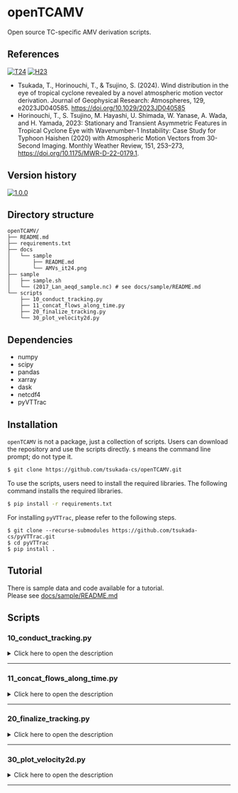 # openTCAMV
Open source TC-specific AMV derivation scripts.

## References
[![T24](https://img.shields.io/badge/T24-10.1029/2023JD040585-blue.svg)](https://doi.org/10.1029/2023JD040585)
[![H23](https://img.shields.io/badge/H23-10.1029/2023JD040585-blue.svg)](https://doi.org/10.1175/MWR-D-22-0179.1)
- Tsukada, T., Horinouchi, T., & Tsujino, S. (2024). Wind distribution in the eye of tropical cyclone revealed by a novel atmospheric motion vector derivation. Journal of Geophysical Research: Atmospheres, 129, e2023JD040585. https://doi.org/10.1029/2023JD040585  
- Horinouchi, T., S. Tsujino, M. Hayashi, U. Shimada, W. Yanase, A. Wada, and H. Yamada, 2023: Stationary and Transient Asymmetric Features in Tropical Cyclone Eye with Wavenumber-1 Instability: Case Study for Typhoon Haishen (2020) with Atmospheric Motion Vectors from 30-Second Imaging. Monthly Weather Review, 151, 253–273, https://doi.org/10.1175/MWR-D-22-0179.1.  
## Version history
[![1.0.0](https://img.shields.io/badge/2024/05/30-1.0.0-purple.svg)](https://github.com/tsukada-cs/openTCAMV/releases/tag/1.0.0)

## Directory structure
```
openTCAMV/
├── README.md
├── requirements.txt
├── docs
│   └── sample
│       ├── README.md
│       └── AMVs_it24.png
├── sample
│   ├── sample.sh
│   └── (2017_Lan_aeqd_sample.nc) # see docs/sample/README.md
└── scripts
    ├── 10_conduct_tracking.py
    ├── 11_concat_flows_along_time.py
    ├── 20_finalize_tracking.py
    └── 30_plot_velocity2d.py
```

## Dependencies
* numpy
* scipy
* pandas
* xarray
* dask
* netcdf4
* pyVTTrac

## Installation
`openTCAMV` is not a package, just a collection of scripts. Users can download the repository and use the scripts directly. `$` means the command line prompt; do not type it.
```bash
$ git clone https://github.com/tsukada-cs/openTCAMV.git
```

To use the scripts, users need to install the required libraries. The following command installs the required libraries.
```bash
$ pip install -r requirements.txt
```
For installing `pyVTTrac`, please refer to the following steps.
```
$ git clone --recurse-submodules https://github.com/tsukada-cs/pyVTTrac.git
$ cd pyVTTrac
$ pip install .
```

## Tutorial
There is sample data and code available for a tutorial.  
Please see [docs/sample/README.md](docs/sample/README.md)


## Scripts
### **10_conduct_tracking.py**
<details><summary>Click here to open the description</summary>

This script perform the cloud tracking for satellite imagery.
The tracking is conducted using the `pyVTTrac` library, which is a cloud tracking algorithm based on the template matching method.

For the details of the tracking algorithm, please refer to the [Tsukada et al. (2024)](https://doi.org/10.1029/2023JD040585).

#### Data requirements
Input file: NetCDF file that contains a tracked variable with (time, y, x) dimensions.
The x and y dimensions should have "units" attribute with "km".

#### Usage
**Basic usage**
```bash
$ python 10_conduct_tracking.py ifn [-s start] [-e end] [-o ofn] [-n ntrac] [--ward ward] [--tidstep tidstep] [--traj_int traj_int] [-v vagg] [--polar] [--use_init_temp] [--no_subgrid] [--itran itran] [--xgran xgran] [--xint xint] [--ygran ygran] [--yint yint] [--rgran rgran] [--rint rint] [--nath nath] [--ns ns] [--nsx nsx] [--nsy nsy] [--Vd Vd] [--Td Td] [--Vth Vth] [--Vs Vs] [--hs hs] [--Vc Vc] [--vlim vlim] [--Sth0 Sth0] [--Sth1 Sth1] [--Cth Cth] [--peak_inside_th peak_inside_th] [--itstep itstep] [--varname varname] [--maskvar maskvar] [--mask_lower_lim mask_lower_lim] [--mask_upper_lim mask_upper_lim] [--min_samples min_samples] [--out_subimage] [--out_score_ary] [--out_psr] [--sector sector] [--dtlimit dtlimit] [--revrot revrot] [--record_initpos record_initpos] [--record_alongtraj record_alongtraj] [--cth cth] [--out_cthmin] [--out_cthmax] [--complevel complevel]
```
**Example**
```bash
$ python 10_conduct_tracking.py ../sample/2017_Lan_aeqd_sample.nc --revrot 0.0020 --varname=B03 --ns=7 --ntrac=1 --Sth0=0.7 -o=../sample/2017_Lan_ns7_nt1_test.nc --ygran=-45:45 --xgran=-45:45 --traj_int=1 --Vs=10 --record_initpos cth B03 B13 B14 --out_cthmax --Vc=20 --Vd=20 --Td=60 --Vth=5
```

#### Command line arguments
| Argument           | Type  | Default  | Description                                                                                                                                                                                          | Choices                     |
| ------------------ | ----- | -------- | ---------------------------------------------------------------------------------------------------------------------------------------------------------------------------------------------------- | --------------------------- |
| ifn                | str   |          | file path to input NetCDF file                                                                                                                                                                       |                             |
| -s, --start        | str   |          | start time in yyyymmddTHHMMSS format                                                                                                                                                                 |                             |
| -e, --end          | str   |          | end time in yyyymmddTHHMMSS format                                                                                                                                                                   |                             |
| -o, --ofn          | str   | ./tmp.nc | output NetCDF file path                                                                                                                                                                              |                             |
| -n, --ntrac        | int   | 2        | The number of tracking for both forward and backward tracking                                                                                                                                        |                             |
| --ward             | str   | bothward | time direction for tracking                                                                                                                                                                          | bothward, forward, backward |
| --tidstep          | int   | 1        | time index interval of initial time for start tracking (1 means every time index)                                                                                                                    |                             |
| --traj_int         | int   |          | time index interval for output of trajectory                                                                                                                                                         |                             |
| -v, --vagg         | str   | mean     | how to aggregate the vectors; 'org' for original vectors without any aggregations, 'mean' for the velocity be averaging vectors, 'startend' for the veclocity by connecting the start and end points | org, mean, startend         |
| --polar            | bool  |          | if specified, use polar coordinates points as initial template positioning, if not use Cartesian grid                                                                                                |                             |
| --use_init_temp    | bool  |          | use initial template through tracking without updating the template                                                                                                                                  |                             |
| --no_subgrid       | bool  |          | if specified, do not perform a subgrid estimation                                                                                                                                                    |                             |
| --itran            | slice |          | time-axis colon-separated slice of initial time for start tracking, with higher priority over --start and --end                                                                                      |                             |
| --xgran            | slice | -50:50   | x-axis colon-separated slice of initial template positions (with interval of --xint)                                                                                                                 |                             |
| --xint             | float | 1.0      | x-axis interval of initial template positions in the (equally spaced grid)                                                                                                                           |                             |
| --ygran            | slice | -50:50   | y-axis colon-separated slice of initial template positions (with interval of --yint)                                                                                                                 |                             |
| --yint             | float | 1.0      | y-axis interval of initial template positions (equally spaced grid)                                                                                                                                  |                             |
| --rgran            | slice | 4:50     | r-axis colon-separated slice of initial template positions (equally spaced grid)                                                                                                                     |                             |
| --rint             | int   | 1        | r-axis interval of initial template positions (equally spaced grid)                                                                                                                                  |                             |
| --nath             | int   | 60       | number of azimuthal initial template positions in polar coordinates                                                                                                                                  |                             |
| --ns               | int   | 11       | template size in pixel dimension                                                                                                                                                                     |                             |
| --nsx              | int   |          | template width with higher priority over --ns                                                                                                                                                        |                             |
| --nsy              | int   |          | template height with higher priority over --ns                                                                                                                                                       |                             |
| --Vd               | float | 20.0     | threshold to limit the maximum velocity difference between velocities obtained from forward and backward tracking as vectors                                                                         |                             |
| --Td               | float |          | threshold to limit the maximum angle difference between velocities obtained from forward and backward tracking as vectors                                                                            |                             |
| --Vth              | float | 5.0      | threshold speed for screening with --Td                                                                                                                                                              |                             |
| --Vs               | float | 80.0     | search range for cloud tracking in velocity dimension (m/s)                                                                                                                                          |                             |
| --hs               | int   |          | Search range for cloud tracking in pixel count with higher priority over --Vs                                                                                                                        |                             |
| --Vc               | float | 20.0     | threshold to limit the maximum velocity change between consecutive images                                                                                                                            |                             |
| --vlim             | float | 120.0    | Threshold to limit the maximum speed (m/s)                                                                                                                                                           |                             |
| --Sth0             | float | 0.8      | minimum score required for the first-time tracking                                                                                                                                                   |                             |
| --Sth1             | float | 0.8      | minimum score required for the subsequent tracking                                                                                                                                                   |                             |
| --Cth              | float | 3        | minimum contrast to track the template                                                                                                                                                               |                             |
| --peak_inside_th   | float |          |                                                                                                                                                                                                      |                             |
| --itstep           | int   | 1        | if >1, skip                                                                                                                                                                                          |                             |
| --varname          | str   | B03      | variable name of tracking target                                                                                                                                                                     |                             |
| --maskvar          | str   |          | variable name for creating mask                                                                                                                                                                      |                             |
| --mask_lower_lim   | float |          | lower limit for mask variable. --maskvar <= --lower_limit will be ignored when scoring                                                                                                               |                             |
| --mask_upper_lim   | float |          | upper limit for mask variable. --maskvar >= --upper_limit will be ignored when scoring                                                                                                               |                             |
| --min_samples      | int   | 1        | minimum number of valid values to calculate score when using mask                                                                                                                                    |                             |
| --out_subimage     | bool  |          | if output subimages                                                                                                                                                                                  |                             |
| --out_score_ary    | bool  |          | if output score array                                                                                                                                                                                |                             |
| --out_psr          | bool  |          | if output Peak-To-Sidelobe ratio of the score field                                                                                                                                                  |                             |
| --sector           | str   |          | limiting sectors used for tracking                                                                                                                                                                   |                             |
| --dtlimit          | float | 200.0    | specify maximum dt (in seconds)                                                                                                                                                                      |                             |
| --revrot           | float | 0.0      | angular velocity to rotate images (in rad/s). Positive (negative) value make crockwise (counterclocwise) rotation over time                                                                          |                             |
| --record_initpos   | str   |          | Record specified variable at their initial position                                                                                                                                                  |                             |
| --record_alongtraj | str   |          | Record specified variable along their trajectory                                                                                                                                                     |                             |
| --cth              | str   | cth      | cloud-top height variable name                                                                                                                                                                       |                             |
| --out_cthmin       | bool  |          | if output minimum cloud-top height along each tracking                                                                                                                                               |                             |
| --out_cthmax       | bool  |          | if output maximum cloud-top height along each tracking                                                                                                                                               |                             |
| --complevel        | int   | 3        | compression level for output NetCDF file                                                                                                                                                             |                             |
</details>
<hr>

### **11_concat_flows_along_time.py**
<details><summary>Click here to open the description</summary>

If the input files are generated by the script `10_conduct_tracking` with multiprocessing on the time axis, the output files are separated by the time axis. This script concatenates the output files along the time axis to create an input file for `20_finalize_tracking.py`.

#### Data requirements
    Input file: NetCDF files generated by `10_conduct_tracking.py`

#### Usage
**Basic usage**
```bash
$ python 11_concat_flows_along_time.py glob_strings [--exclude_texts exclude_texts] [--drop_vars drop_vars] [-o oname]
```
**Example**
```bash
$ python 11_concat_flows_along_time.py ../sample/2017_Lan_ns7_nt1_rot0.0007_it*.nc --exclude_texts concat -o ../sample/2017_Lan_ns7_nt1_concat.nc
```


#### Command line arguments
| Argument        | Type | Default | Description                                                | Choices |
| --------------- | ---- | ------- | ---------------------------------------------------------- | ------- |
| glob_strings    | str  |         | File pattern to match netCDF files                         |         |
| --exclude_texts | str  |         | Exclude the filenames including this text from concat list |         |
| --drop_vars     | str  |         | Variable names included in the output file                 |         |
| -o, --oname     | str  |         | Output filename                                            |         |

"""
</details>
<hr>

### **20_finalize_tracking.py**
<details><summary>Click here to open the description</summary>

This script finalizes the tracking results by selecting the best solution from the candidate solutions.
The candidate solutions are generated by the script `10_conduct_tracking.py`.

#### Data requirements
Input file: NetCDF files generated by `10_conduct_tracking.py`

#### Usage
**Basic usage**
```bash
$ python 20_finalize_tracking.py ifn_ns<ns>_nt1_rot<omega>.nc [--ns ns] [--omega omega] [-o ofn] [--Tw Tw] [--Hw Hw] [--xw xw] [--yw yw] [--rw rw] [--aw aw] [--dth dth] [--dc dc] [--useV] [-e max_epoch] [--IRdiff IRdiff] [--dIR dIR] [--cth cth] [--cthmin cthmin] [--cthmax cthmax] [--score_th score_th] [--out_final_omega] [--out_final_ns] [--out_final_medians] [--priority priority] [--exclude exclude] [--ref_flows ref_flows] [--tau_stri tau_stri] [--v_stri v_stri] [--cth_stri cth_stri] [--omega_stri omega_stri]
```
**Example 1**
```bash
$ python 20_finalize_tracking.py ../sample/2017_Lan_ns7_nt1_rot<omega>.nc --ns 7 --omega 0.0000 0.0005 0.0010 0.0015 0.0020 0.0025 --cthmax 10 --exclude stf stb score_ary psr -o ../sample/2017_Lan_ns7_nt1_ref.nc
```
**Example 2** (with reference flows to apply striations treatment using the result of Example 1)
```bash
$ python 20_finalize_tracking.py ../sample/2017_Lan_ns7_nt1_rot<omega>.nc --ns 7 --omega 0.0000 0.0005 0.0010 0.0015 0.0020 0.0025 --cthmax 10 --exclude stf stb score_ary psr --ref_flows ../sample/2017_Lan_ns7_nt1_ref.nc --omega_stri 0.0015 -o ../sample/2017_Lan_ns7_nt1.nc
```

#### Command line arguments
| Argument            | Type    | Default | Description                                                                                                                                                                                                   | Choices      |
| ------------------- | ------- | ------- | ------------------------------------------------------------------------------------------------------------------------------------------------------------------------------------------------------------- | ------------ |
| ifns_rule           | str     |         | filename format used in f-string using <ns> as template size and <omega> as Ω_i                                                                                                                               |              |
| --ns                | int     |         | ns list                                                                                                                                                                                                       |              |
| --omega             | str     |         | Ω_i list                                                                                                                                                                                                      |              |
| -o, --ofn           | str     |         | output filename                                                                                                                                                                                               |              |
| --Tw                | float   | 1210    | time period of median filtering window (in sec)                                                                                                                                                               |              |
| --Hw                | float   | 6       | width & height of median filtering window for Cartesian grid (in km)                                                                                                                                          |              |
| --xw                | float   |         | x width of median filtering window for Cartesian grid (in km)                                                                                                                                                 |              |
| --yw                | float   |         | y height of median filtering window for Cartesian grid (in km)                                                                                                                                                |              |
| --rw                | float   | 6       | r width of median filtering window for polar grid (in km)                                                                                                                                                     |              |
| --aw                | float   | 30      | azimuth width of median filtering window for polar grid (in degree)                                                                                                                                           |              |
| --dth               | float   | 10      | threshold to limit the maximum d2 for rejection of candidates (in m/s)                                                                                                                                        |              |
| --dc                | float   | 0.5     | coefficient to be multiplied by the L2 norm of median wind speed for rejection of candidates (0: all rejected, 0.5: half length, 1: same length)                                                              |              |
| --useV              | boolean |         | if specified, use absolute wind speed for median filtering, not using each velocity component                                                                                                                 |              |
| -e, --max_epoch     | float   | 20      | the maximum number of epochs for updating the solutions                                                                                                                                                       |              |
| --IRdiff            | str     |         | the formula for IR difference. It evaluates the difference between two variables parsed with a minus sign. The grid with `abs(IR1-IR2) >= --dIR` are masked                                                   |              |
| --dIR               | float   | 2       | threshold to limit maximum IR difference (in K). The values larger than it will be masked.                                                                                                                    |              |
| --cth               | str     | cth     | cloud top height variable name                                                                                                                                                                                |              |
| --cthmin            | float   |         | threshold to limit the minimum cloud top height at initial position (in km)                                                                                                                                   |              |
| --cthmax            | float   |         | threshold to limit the maximum cloud top height at initial position (in km)                                                                                                                                   |              |
| --score_th          | float   |         | threshold to limit the minimum score of the candidates                                                                                                                                                        |              |
| --out_final_omega   | boolean |         | output `final_omega` which is the used omega values in final solutions                                                                                                                                        |              |
| --out_final_ns      | boolean |         | output `final_ns` which is the used ns in final solutions                                                                                                                                                     |              |
| --out_final_medians | boolean |         | output `final_medians` which is the final median wind speeds                                                                                                                                                  |              |
| --priority          | str     | score   | priority for selecting the best solution. `score` selects the solution with the highest score. `dangv` selects the solution with the smallest angular velocity difference from the reference angular velocity | score, dangv |
| --exclude           | str     |         | drop specified variables from the final output file                                                                                                                                                           |              |
| --ref_flows         | str     |         | Reference flows to apply omega_stri procedure                                                                                                                                                                 |              |
| --tau_stri          | int     | 24      | temporal window size (in index space) to compute the velocity contrast of --ref_flows for detection of striations                                                                                             |              |
| --v_stri            | float   | 20      | threshold to limit the maximum velocity contrast for detection of striations (m/s)                                                                                                                            |              |
| --cth_stri          | int     |         | threshold to limit the maximum cloud top height to get reference contrast                                                                                                                                     |              |
| --omega_stri        | float   | 0.0     | threshold to limit the minimum Ω_i for the striation grids (rad/s)                                                                                                                                            |              |
</details>
<hr>

### **30_plot_velocity2d.py**
<details><summary>Click here to open the description</summary>

This script plots the 2D velocity field on the map.

#### Data requirements
Input file: NetCDF file generated by `20_finalize_tracking.py`

#### Usage
**Basic usage**
```bash
$ python 30_plot_velocity2d.py ifn [--it it] [--sstep sstep] [--vector_duration vector_duration] [--key_speed key_speed] [-o odir]
```
**Example**
```bash
$ python 30_plot_velocity2d.py ../sample/2017_Lan_ns7_nt1.nc --it=24
```

#### Command line arguments
| Argument            | Type | Default | Description                                                                                                  | Choices |
| ------------------- | ---- | ------- | ------------------------------------------------------------------------------------------------------------ | ------- |
| "ifn"               |      |         | Directory containing sample data                                                                             |         |
| "--it"              | int  | 24      | Time index to plot                                                                                           |         |
| "--sstep"           | int  | 2       | Spacing between drawn vectors                                                                                |         |
| "--vector_duration" | int  | 90      | Duration of each vector in seconds. If 90, then vector length corresponds to the travel length during 90 sec |         |
| "--key_speed"       | int  | 50      | Speed of the key vector                                                                                      |         |
| "-o", "--odir"      | str  |         | Output directory. If None, make 'outputs' directory in the same directory of the input file                  |         |
</details>
<hr>
